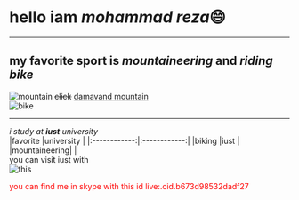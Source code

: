 # hello iam *mohammad reza*:smile:<br>
___
## my favorite sport is _mountaineering_ and _riding bike_
![mountain](https://cosmosmagazine.com/wp-content/uploads/2020/02/190218-mount-full.jpg)
~~click~~ [damavand mountain](https://www.tabnak.ir/fa/news/900341/%D8%AF%D9%85%D8%A7%D9%88%D9%86%D8%AF-%D8%A7%D8%B2-%D8%B2%D8%A7%D9%88%DB%8C%D9%87%E2%80%8C%D8%A7%DB%8C-%DA%A9%D9%87-%D8%AA%D8%A7-%D8%A8%D9%87-%D8%AD%D8%A7%D9%84-%D9%86%D8%AF%DB%8C%D8%AF%D9%87%E2%80%8C%D8%A7%DB%8C%D8%AF)<br>
![bike](https://avatar.skype.com/v1/avatars/live:.cid.b673d98532dadf27?auth_key=396504639&size=m)
***
*i study at **iust** university*<br>
|favorite      |university    |
|:------------:|:------------:|
|biking        |iust          |
|mountaineering|              |
<br>
you can visit iust with<br>
![this](http://www.iust.ac.ir/en)
<!DOCTYPE html>
<html>
 <head>
 </head>
 <body>
 <p  style="color:red;" >you can find me in skype with this id live:.cid.b673d98532dadf27<br></p>
 </body>
</html>


